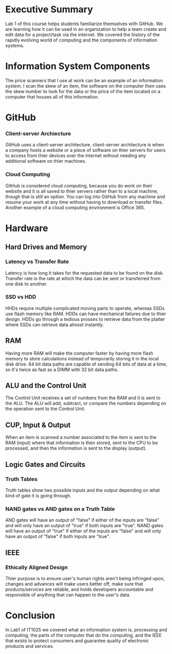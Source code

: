 # Executive Summary 
Lab 1 of this course helps students familiarize themselves with GitHub. We are learning how it can be used in an organization to help a team create and edit data for a project/task via the internet. We covered the history of the rapidly evolving world of computing and the components of information systems. 
# Information System Components
The price scanners that I use at work can be an example of an information system. I scan the skew of an item, the software on the computer then uses the skew number to look for the data or the price of the item located on a computer that houses all of this information. 
# GitHub
### Client-server Archiecture
GitHub uses a client-server architecture. client-server architecture is when a company hosts a website or a piece of software on thier servers for users to access from thier devices over the internet without needing any additional software on thier machines. 
### Cloud Computing
GitHub is considered cloud computing, because you do work on their website and it is all saved to thier servers rather than to a local machine, though that is still an option. You can log into GitHub from any machine and resume your work at any time without having to download or transfer files. Another example of a cloud computing environment is Office 365. 
# Hardware
## Hard Drives and Memory
### Latency vs Transfer Rate
Latency is how long it takes for the requested data to be found on the disk. Transfer rate is the rate at which the data can be sent or transferred from one disk to another. 
### SSD vs HDD
HHDs require multiple complicated moving parts to operate, whereas SSDs use flash memory like RAM. HDDs can have mechanical failures due to thier design. HDDs go through a tedious prosses to retrieve data from the platter where SSDs can retrieve data almost instantly. 
## RAM
Having more RAM will make the computer faster by having more flash memory to store calculations instead of temporarily storing it in the local disk drive. 
64 bit data paths are capable of sending 64 bits of data at a time, so it's twice as fast as a DIMM with 32 bit data paths.
## ALU and the Control Unit
The Control Unit receives a set of numbers from the RAM and it is sent to the ALU. The ALU will add, subtract, or compare the numbers depending on the operation sent to the Control Unit. 
## CUP, Input & Output
When an item is scanned a number associated to the item is sent to the RAM (input) where that information is then stored, sent to the CPU to be processed, and then the information is sent to the display (output). 
## Logic Gates and Circuits
### Truth Tables
Truth tables show two possible inputs and the output depending on what kind of gate it is going through.
### NAND gates vs AND gates on a Truth Table
AND gates will have an output of "false" if either of the inputs are "false" and will only have an output of "true" if both inputs are "true". NAND gates will have an output of "true" if either of the inputs are "false" and will only have an output of "false" if both inputs are "true".
## IEEE
### Ethically Aligned Design
Thier purpose is to ensure user's human rights aren't being infringed upon, changes and advances will make users better off, make sure that products/services are reliable, and holds developers accountable and responsible of anything that can happen to the user's data. 
# Conclusion
In Lab1 of IT1025 we covered what an information system is, processing and computing, the parts of the computer that do the computing, and the IEEE that exists to protect consumers and guarantee quality of electronic products and services. 
